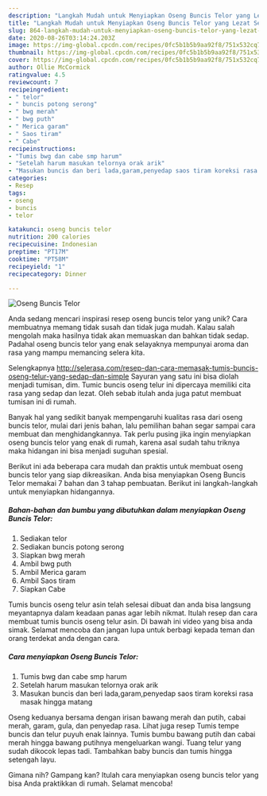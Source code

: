 ```yaml
---
description: "Langkah Mudah untuk Menyiapkan Oseng Buncis Telor yang Lezat Sekali"
title: "Langkah Mudah untuk Menyiapkan Oseng Buncis Telor yang Lezat Sekali"
slug: 864-langkah-mudah-untuk-menyiapkan-oseng-buncis-telor-yang-lezat-sekali
date: 2020-08-26T03:14:24.203Z
image: https://img-global.cpcdn.com/recipes/0fc5b1b5b9aa92f8/751x532cq70/oseng-buncis-telor-foto-resep-utama.jpg
thumbnail: https://img-global.cpcdn.com/recipes/0fc5b1b5b9aa92f8/751x532cq70/oseng-buncis-telor-foto-resep-utama.jpg
cover: https://img-global.cpcdn.com/recipes/0fc5b1b5b9aa92f8/751x532cq70/oseng-buncis-telor-foto-resep-utama.jpg
author: Ollie McCormick
ratingvalue: 4.5
reviewcount: 7
recipeingredient:
- " telor"
- " buncis potong serong"
- " bwg merah"
- " bwg puth"
- " Merica garam"
- " Saos tiram"
- " Cabe"
recipeinstructions:
- "Tumis bwg dan cabe smp harum"
- "Setelah harum masukan telornya orak arik"
- "Masukan buncis dan beri lada,garam,penyedap saos tiram koreksi rasa masak hingga matang"
categories:
- Resep
tags:
- oseng
- buncis
- telor

katakunci: oseng buncis telor 
nutrition: 200 calories
recipecuisine: Indonesian
preptime: "PT17M"
cooktime: "PT58M"
recipeyield: "1"
recipecategory: Dinner

---
```



![Oseng Buncis Telor](https://img-global.cpcdn.com/recipes/0fc5b1b5b9aa92f8/751x532cq70/oseng-buncis-telor-foto-resep-utama.jpg)

Anda sedang mencari inspirasi resep oseng buncis telor yang unik? Cara membuatnya memang tidak susah dan tidak juga mudah. Kalau salah mengolah maka hasilnya tidak akan memuaskan dan bahkan tidak sedap. Padahal oseng buncis telor yang enak selayaknya mempunyai aroma dan rasa yang mampu memancing selera kita.

Selengkapnya http://selerasa.com/resep-dan-cara-memasak-tumis-buncis-oseng-telur-yang-sedap-dan-simple Sayuran yang satu ini bisa diolah menjadi tumisan, dim. Tumic buncis oseng telur ini dipercaya memiliki cita rasa yang sedap dan lezat. Oleh sebab itulah anda juga patut membuat tumisan ini di rumah.

Banyak hal yang sedikit banyak mempengaruhi kualitas rasa dari oseng buncis telor, mulai dari jenis bahan, lalu pemilihan bahan segar sampai cara membuat dan menghidangkannya. Tak perlu pusing jika ingin menyiapkan oseng buncis telor yang enak di rumah, karena asal sudah tahu triknya maka hidangan ini bisa menjadi suguhan spesial.


Berikut ini ada beberapa cara mudah dan praktis untuk membuat oseng buncis telor yang siap dikreasikan. Anda bisa menyiapkan Oseng Buncis Telor memakai 7 bahan dan 3 tahap pembuatan. Berikut ini langkah-langkah untuk menyiapkan hidangannya.

<!--inarticleads1-->

##### Bahan-bahan dan bumbu yang dibutuhkan dalam menyiapkan Oseng Buncis Telor:

1. Sediakan  telor
1. Sediakan  buncis potong serong
1. Siapkan  bwg merah
1. Ambil  bwg puth
1. Ambil  Merica garam
1. Ambil  Saos tiram
1. Siapkan  Cabe


Tumis buncis oseng telur asin telah selesai dibuat dan anda bisa langsung meyantapnya dalam keadaan panas agar lebih nikmat. Itulah resep dan cara membuat tumis buncis oseng telur asin. Di bawah ini video yang bisa anda simak. Selamat mencoba dan jangan lupa untuk berbagi kepada teman dan orang terdekat anda dengan cara. 

<!--inarticleads2-->

##### Cara menyiapkan Oseng Buncis Telor:

1. Tumis bwg dan cabe smp harum
1. Setelah harum masukan telornya orak arik
1. Masukan buncis dan beri lada,garam,penyedap saos tiram koreksi rasa masak hingga matang


Oseng keduanya bersama dengan irisan bawang merah dan putih, cabai merah, garam, gula, dan penyedap rasa. Lihat juga resep Tumis tempe buncis dan telur puyuh enak lainnya. Tumis bumbu bawang putih dan cabai merah hingga bawang putihnya mengeluarkan wangi. Tuang telur yang sudah dikocok lepas tadi. Tambahkan baby buncis dan tumis hingga setengah layu. 

Gimana nih? Gampang kan? Itulah cara menyiapkan oseng buncis telor yang bisa Anda praktikkan di rumah. Selamat mencoba!
